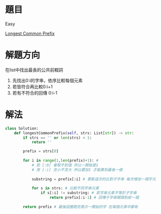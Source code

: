 # 題目
Easy

[Longest Common Prefix
](https://leetcode.com/problems/longest-common-prefix/)

# 解題方向
在list中找出最長的公共前輟詞
1. 先找出0:i的字串，依序比較每個元素
2. 若皆符合再比較0:i+1
3. 若有不符合的回傳 0:i-1

# 解法

```python
class Solution:
    def longestCommonPrefix(self, strs: List[str]) -> str:
        if strs == '' or len(strs) < 1:
            return ''

        prefix = strs[0]
        
        for i in range(1,len(prefix)+1): # 
            # 若 [:0] 會取不到值 所以一開始是1
            # 用 [:i] 含小不含大 所以要加1 才能算到最後一個
 
            substring = prefix[:i] # 更新這次的比對子字串 每次增加一個字元
    
            for s in strs: # 比較不同字串元素
                if s[:i] != substring: # 若字串元素不等於子字串
                    return prefix[:i-1] # 回傳子字串開頭到前一個
        
        return prefix # 最後迴圈跑完表示一開始的字 在每個元素中都有
```